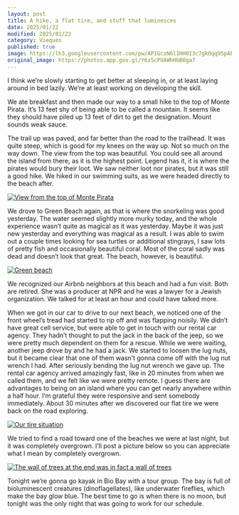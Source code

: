 ```yaml
---
layout: post
title: A hike, a flat tire, and stuff that luminesces
date: 2025/01/22
modified: 2025/01/22
category: Vieques
published: true
image: https://lh3.googleusercontent.com/pw/AP1GczN6l1HH0I3c7gkOqq95pAkAjgUjOeQZo7t-H9LHiJ11-0FhCRjjlgw-iGUceGhdAtLgw6vGux0evXJwzwZ3fnMUHQuBbADOtsuKFdF6gCsfrG7_711N=s0-no
original_image: https://photos.app.goo.gl/Y6z5cPUAWhHbB8ga7
---
```


I think we’re slowly starting to get better at sleeping in, or at least laying around in bed lazily. We’re at least working on developing the skill.

We ate breakfast and then made our way to a small hike to the top of Monte Pirata. It’s 13 feet shy of being able to be called a mountain. It seems like they should have piled up 13 feet of dirt to get the designation. Mount sounds weak sauce.

The trail up was paved, and far better than the road to the trailhead. It was quite steep, which is good for my knees on the way up. Not so much on the way down. The view from the top was beautiful. You could see all around the island from there, as it is the highest point. Legend has it, it is where the pirates would bury their loot. We saw neither loot nor pirates, but it was still a good hike. We hiked in our swimming suits, as we were headed directly to the beach after.

[![View from the top of Monte Pirata](https://lh3.googleusercontent.com/pw/AP1GczO156B8a-0L31iol1ZOWnNF5q5Ox14KawV8m1Glm062V_gsTHR06W8pEpHQzPQwu4uT07N8FcC1gnTKCX7DcJyWFEb2JWHp_w6B9NJZbo67_-4EVgk0)](https://photos.app.goo.gl/5tTe6CdkNfzqjMMV6)


We drove to Green Beach again, as that is where the snorkeling was good yesterday. The water seemed slightly more murky today, and the whole experience wasn’t quite as magical as it was yesterday. Maybe it was just new yesterday and everything was magical as a result. I was able to swim out a couple times looking for sea turtles or additional stingrays, I saw lots of pretty fish and occasionally beautiful coral. Most of the coral sadly was dead and doesn’t look that great. The beach, however, is beautiful.

[![Green beach](https://lh3.googleusercontent.com/pw/AP1GczP5K1nAj8HE1UlBu_hV3wh3MGy3hR16TOI0Z4mDxqPflnbmwH7OamLY2qL6n9B_2-CZrfWk__T3fyzCg3qJk2W2sCmX-OB2nUklPpIasF5XCqgJHs8a=s0-no)](https://photos.app.goo.gl/CiXoZifJzJoLKzTi6)

We recognized our Airbnb neighbors at this beach and had a fun visit. Both are retired. She was a producer at NPR and he was a lawyer for a Jewish organization. We talked for at least an hour and could have talked more.

When we got in our car to drive to our next beach, we noticed one of the front wheel’s tread had started to rip off and was flapping noisily. We didn’t have great cell service, but were able to get in touch with our rental car agency. They hadn’t thought to put the jack in the back of the jeep, so we were pretty much dependent on them for a rescue. While we were waiting, another jeep drove by and he had a jack. We started to loosen the lug nuts, but it became clear that one of them wasn’t gonna come off with the lug nut wrench I had. After seriously bending the lug nut wrench we gave up. The rental car agency arrived amazingly fast, like in 20 minutes from when we called them, and we felt like we were pretty remote. I guess there are advantages to being on an island where you can get nearly anywhere within a half hour. I’m grateful they were responsive and sent somebody immediately. About 30 minutes after we discovered our flat tire we were back on the road exploring.

[![Our tire situation](https://lh3.googleusercontent.com/pw/AP1GczMS8zoCDEt_x4suqMCLzE-C_-P2GGaKiFlOkfgdE0Z4vBC1LZJpZfKf6Lzv4YvcMZw86xzaj6B62eWaYI1Pp7fKLTd2voyWDSG_kpdhe-CUu5dfNrUA=s0-no)](https://photos.app.goo.gl/x4JA1Xa882HrgPeXA)


We tried to find a road toward one of the beaches we were at last night, but it was completely overgrown. I’ll post a picture below so you can appreciate what I mean by completely overgrown.

[![The wall of trees at the end was in fact a wall of trees](https://lh3.googleusercontent.com/pw/AP1GczO081tydlecspgl-QmxCNh5g-XLT11hEdRkwETcD3keKYqkrOcqZqf1aANQuT0r0hJSLVOlormq7PPt-Q0-iH98fYEw3ZK-xXUc5ZOapQTO9EKXlsYg=s0-no)](https://photos.app.goo.gl/oL5vkceUrnGitVA98)


Tonight we’re gonna go kayak in Bio Bay with a tour group. The bay is full of bioluminescent creatures (dinoflagellates), like underwater fireflies, which make the bay glow blue. The best time to go is when there is no moon, but tonight was the only night that was going to work for our schedule. 


